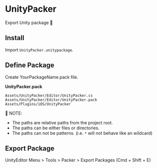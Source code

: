 # UnityPacker
Export Unity package :rocket:

## Install

Import `UnityPacker.unitypackage`.

## Define Package

Create YourPackageName.pack file.

**UnityPacker.pack**

```
Assets/UnityPacker/Editor/UnityPacker.cs
Assets/UnityPacker/Editor/UnityPacker.pack
Assets/Plugins/iOS/UnityPacker
```

:memo: NOTE:

- The paths are relative paths from the project root.
- The paths can be either files or directories. 
- The paths can not be patterns. (i.e. `*` will not behave like an wildcard)

## Export Package

UnityEditor Menu > Tools > Packer > Export Packages (Cmd + Shift + E)
